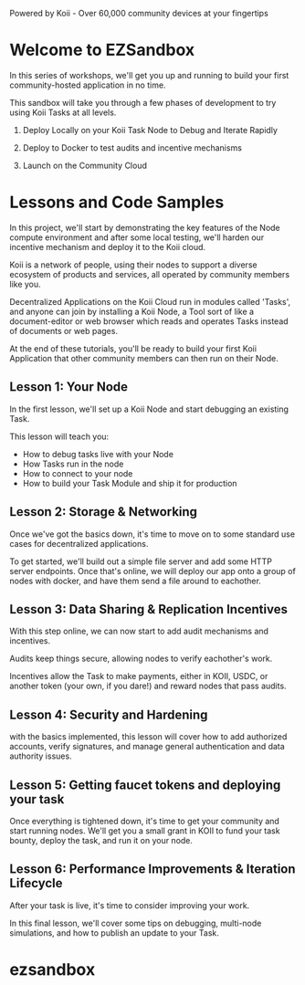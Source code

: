 Powered by Koii - Over 60,000 community devices at your fingertips

# Welcome to EZSandbox
In this series of workshops, we'll get you up and running to build your first community-hosted application in no time.

This sandbox will take you through a few phases of development to try using Koii Tasks at all levels.

1. Deploy Locally on your Koii Task Node to Debug and Iterate Rapidly

2. Deploy to Docker to test audits and incentive mechanisms

3. Launch on the Community Cloud

# Lessons and Code Samples
In this project, we'll start by demonstrating the key features of the Node compute environment and after some local testing, we'll harden our incentive mechanism and deploy it to the Koii cloud. 

Koii is a network of people, using their nodes to support a diverse ecosystem of products and services, all operated by community members like you.

Decentralized Applications on the Koii Cloud run in modules called 'Tasks', and anyone can join by installing a Koii Node, a Tool sort of like a document-editor or web browser which reads and operates Tasks instead of documents or web pages. 

At the end of these tutorials, you'll be ready to build your first Koii Application that other community members can then run on their Node. 

## Lesson 1: Your Node
In the first lesson, we'll set up a Koii Node and start debugging an existing Task. 

This lesson will teach you:
 - How to debug tasks live with your Node
 - How Tasks run in the node
 - How to connect to your node
 - How to build your Task Module and ship it for production

## Lesson 2: Storage & Networking 
Once we've got the basics down, it's time to move on to some standard use cases for decentralized applications. 

To get started, we'll build out a simple file server and add some HTTP server endpoints. Once that's online, we will deploy our app onto a group of nodes with docker, and have them send a file around to eachother. 

## Lesson 3: Data Sharing & Replication Incentives
With this step online, we can now start to add audit mechanisms and incentives.

Audits keep things secure, allowing nodes to verify eachother's work.

Incentives allow the Task to make payments, either in KOII, USDC, or another token (your own, if you dare!) and reward nodes that pass audits.

## Lesson 4: Security and Hardening
with the basics implemented, this lesson will cover how to add authorized accounts, verify signatures, and manage general authentication and data authority issues. 

## Lesson 5: Getting faucet tokens and deploying your task
Once everything is tightened down, it's time to get your community and start running nodes. We'll get you a small grant in KOII to fund your task bounty, deploy the task, and run it on your node.

## Lesson 6: Performance Improvements & Iteration Lifecycle
After your task is live, it's time to consider improving your work.

In this final lesson, we'll cover some tips on debugging, multi-node simulations, and how to publish an update to your Task. 
# ezsandbox
